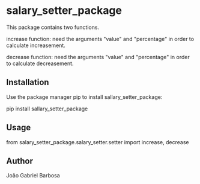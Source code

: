 <h1>salary_setter_package</h1>
<p>This package contains two functions.</p>
<p>increase function: need the arguments "value" and "percentage" in order to calculate increasement.</p>
<p>decrease function: need the arguments "value" and "percentage" in order to calculate decreasement.</p>

<h2>Installation</h2>
<p>Use the package manager pip to install sallary_setter_package:</p>
<p>pip install sallary_setter_package</p>

<h2>Usage</h2>
<p>from salary_setter_package.salary_setter.setter import increase, decrease</p>

<h2>Author</h2>
<p>João Gabriel Barbosa</p>

